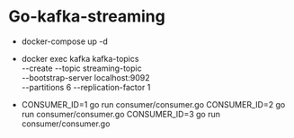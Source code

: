# Go-kafka-streaming

- docker-compose up -d
- docker exec kafka kafka-topics \
  --create --topic streaming-topic \
  --bootstrap-server localhost:9092 \
  --partitions 6 --replication-factor 1

- CONSUMER_ID=1 go run consumer/consumer.go
CONSUMER_ID=2 go run consumer/consumer.go
CONSUMER_ID=3 go run consumer/consumer.go